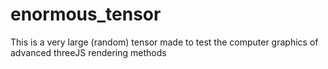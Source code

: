 # enormous_tensor
This is a very large (random) tensor made to test the computer graphics of advanced threeJS rendering methods

